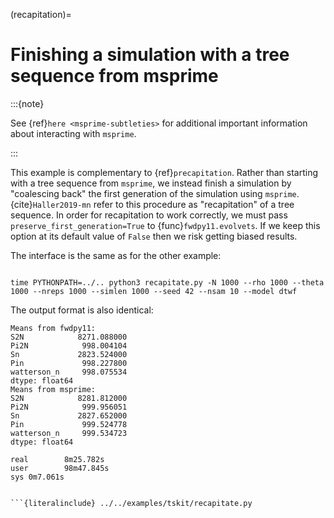 (recapitation)=

# Finishing a simulation with a tree sequence from msprime

:::{note}

See {ref}`here <msprime-subtleties>` for additional important information about interacting with `msprime`.

:::

This example is complementary to {ref}`precapitation`.
Rather than starting with a tree sequence from `msprime`, we instead finish a simulation by "coalescing back" the first generation of the simulation using `msprime`.
{cite}`Haller2019-mn` refer to this procedure as "recapitation" of a tree sequence.
In order for recapitation to work correctly, we must pass `preserve_first_generation=True` to {func}`fwdpy11.evolvets`.
If we keep this option at its default value of `False` then we risk getting biased results.

The interface is the same as for the other example:

```{code-block} bash

time PYTHONPATH=../.. python3 recapitate.py -N 1000 --rho 1000 --theta 1000 --nreps 1000 --simlen 1000 --seed 42 --nsam 10 --model dtwf

```

The output format is also identical:

```
Means from fwdpy11:
S2N            8271.088000
Pi2N            998.004104
Sn             2823.524000
Pin             998.227800
watterson_n     998.075534
dtype: float64
Means from msprime:
S2N            8281.812000
Pi2N            999.956051
Sn             2827.652000
Pin             999.524778
watterson_n     999.534723
dtype: float64

real        8m25.782s
user        98m47.845s
sys 0m7.061s
```

```

```{literalinclude} ../../examples/tskit/recapitate.py

```


